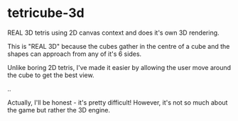 # tetricube-3d

REAL 3D tetris using 2D canvas context and does it's own 3D rendering.

This is "REAL 3D" because the cubes gather in the centre of a cube and the shapes can approach from any of it's 6 sides.

Unlike boring 2D tetris, I've made it easier by allowing the user move around the cube to get the best view.

..

Actually, I'll be honest - it's pretty difficult! However, it's not so much about the game but rather the 3D engine.
